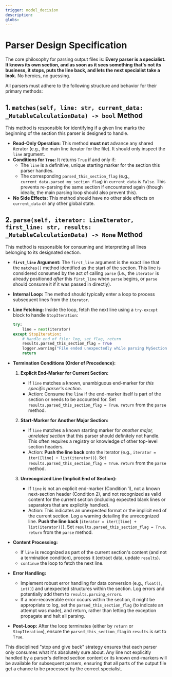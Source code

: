 ```yaml
---
trigger: model_decision
description: 
globs: 
---
```

# Parser Design Specification

The core philosophy for parsing output files is: **Every parser is a specialist. It knows its own section, and as soon as it sees something that's not its business, it stops, puts the line back, and lets the next specialist take a look.** No heroics, no guessing.

All parsers must adhere to the following structure and behavior for their primary methods:

## 1. `matches(self, line: str, current_data: _MutableCalculationData) -> bool` Method

This method is responsible for identifying if a given line marks the beginning of the section this parser is designed to handle.

*   **Read-Only Operation:** This method **must not** advance any shared iterator (e.g., the main line iterator for the file). It should only inspect the `line` argument.
*   **Conditions for `True`:** It returns `True` if and only if:
    *   The `line` is a definitive, unique starting marker for the section this parser handles.
    *   The corresponding `parsed_this_section_flag` (e.g., `current_data.parsed_my_section_flag`) in `current_data` is `False`. This prevents re-parsing the same section if encountered again (though ideally, the main parsing loop should also prevent this).
*   **No Side Effects:** This method should have no other side effects on `current_data` or any other global state.

## 2. `parse(self, iterator: LineIterator, first_line: str, results: _MutableCalculationData) -> None` Method

This method is responsible for consuming and interpreting all lines belonging to its designated section.

*   **`first_line` Argument:** The `first_line` argument is the exact line that the `matches()` method identified as the start of the section. This line is considered consumed by the act of calling `parse` (i.e., the `iterator` is already positioned *after* this `first_line` when `parse` begins, or `parse` should consume it if it was passed in directly).
*   **Internal Loop:** The method should typically enter a loop to process subsequent lines from the `iterator`.
*   **Line Fetching:** Inside the loop, fetch the next line using a `try-except` block to handle `StopIteration`:
    ```python
    try:
        line = next(iterator)
    except StopIteration:
        # Handle end of file: log, set flag, return
        results.parsed_this_section_flag = True
        logger.warning("File ended unexpectedly while parsing MySection.")
        return
    ```
*   **Termination Conditions (Order of Precedence):**

    1.  **Explicit End-Marker for Current Section:**
        *   If `line` matches a known, unambiguous end-marker for *this specific parser's section*.
        *   Action: Consume the `line` if the end-marker itself is part of the section or needs to be accounted for. Set `results.parsed_this_section_flag = True`. `return` from the `parse` method.

    2.  **Start-Marker for Another Major Section:**
        *   If `line` matches a known starting marker for *another major, unrelated section* that this parser should definitely not handle. This often requires a registry or knowledge of other top-level section headers.
        *   Action: **Push the line back** onto the iterator (e.g., `iterator = iter([line] + list(iterator))`). Set `results.parsed_this_section_flag = True`. `return` from the `parse` method.

    3.  **Unrecognized Line (Implicit End of Section):**
        *   If `line` is not an explicit end-marker (Condition 1), not a known next-section header (Condition 2), and not recognized as valid content for the current section (including expected blank lines or separators that are explicitly handled).
        *   Action: This indicates an unexpected format or the implicit end of the current section. Log a warning detailing the unrecognized line. **Push the line back** (`iterator = iter([line] + list(iterator))`). Set `results.parsed_this_section_flag = True`. `return` from the `parse` method.

*   **Content Processing:**
    *   If `line` is recognized as part of the current section's content (and not a termination condition), process it (extract data, update `results`).
    *   `continue` the loop to fetch the next line.

*   **Error Handling:**
    *   Implement robust error handling for data conversion (e.g., `float()`, `int()`) and unexpected structures within the section. Log errors and potentially add them to `results.parsing_errors`.
    *   If a non-recoverable error occurs within the section, it might be appropriate to log, set the `parsed_this_section_flag` (to indicate an attempt was made), and return, rather than letting the exception propagate and halt all parsing.

*   **Post-Loop:** After the loop terminates (either by `return` or `StopIteration`), ensure the `parsed_this_section_flag` in `results` is set to `True`.

This disciplined "stop and give back" strategy ensures that each parser only consumes what it's absolutely sure about. Any line not explicitly handled by a parser's defined section content or its known end-markers will be available for subsequent parsers, ensuring that all parts of the output file get a chance to be processed by the correct specialist.
